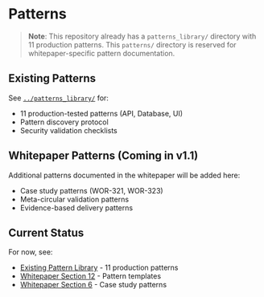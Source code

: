 # Patterns

> **Note**: This repository already has a `patterns_library/` directory with 11 production patterns.
> This `patterns/` directory is reserved for whitepaper-specific pattern documentation.

## Existing Patterns

See [`../patterns_library/`](../patterns_library/) for:
- 11 production-tested patterns (API, Database, UI)
- Pattern discovery protocol
- Security validation checklists

## Whitepaper Patterns (Coming in v1.1)

Additional patterns documented in the whitepaper will be added here:
- Case study patterns (WOR-321, WOR-323)
- Meta-circular validation patterns
- Evidence-based delivery patterns

## Current Status

For now, see:
- [Existing Pattern Library](../patterns_library/README.md) - 11 production patterns
- [Whitepaper Section 12](../whitepaper/section-12-appendices.md) - Pattern templates
- [Whitepaper Section 6](../whitepaper/section-6-case-studies.md) - Case study patterns

